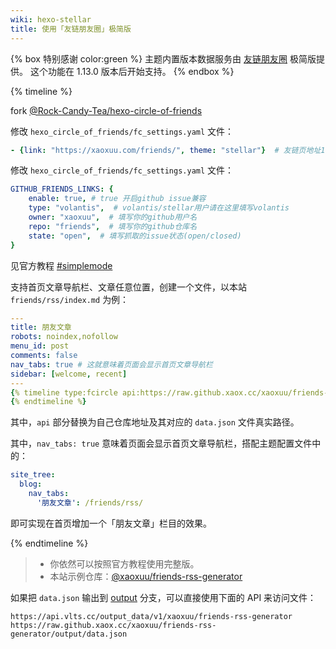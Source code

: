 ```yaml
---
wiki: hexo-stellar
title: 使用「友链朋友圈」极简版
---
```


{% box 特别感谢 color:green %}
主题内置版本数据服务由 [友链朋友圈](https://github.com/Rock-Candy-Tea/hexo-circle-of-friends) 极简版提供。
这个功能在 1.13.0 版本后开始支持。
{% endbox %}

{% timeline %}

<!-- node 第一步：fork repo -->

fork [@Rock-Candy-Tea/hexo-circle-of-friends](https://github.com/Rock-Candy-Tea/hexo-circle-of-friends)

<!-- node 第二步：设置自己的友链页面地址和主题类型 -->

修改 `hexo_circle_of_friends/fc_settings.yaml` 文件：

```yaml
- {link: "https://xaoxuu.com/friends/", theme: "stellar"}  # 友链页地址1，修改为你的友链页地址
```

<!-- node 第三步：打开 Issues 友链抓取功能 -->

修改 `hexo_circle_of_friends/fc_settings.yaml` 文件：

```yaml
GITHUB_FRIENDS_LINKS: {
    enable: true, # true 开启github issue兼容
    type: "volantis",  # volantis/stellar用户请在这里填写volantis
    owner: "xaoxuu",  # 填写你的github用户名
    repo: "friends",  # 填写你的github仓库名
    state: "open",  # 填写抓取的issue状态(open/closed)
}
```

<!-- node 第四步：打开 Actions 运行权限 -->

见官方教程 [#simplemode](https://fcircle-doc.yyyzyyyz.cn/#/simplemode)

<!-- node 第五步：放置在博客中 -->

支持首页文章导航栏、文章任意位置，创建一个文件，以本站 `friends/rss/index.md` 为例：
```yaml
---
title: 朋友文章
robots: noindex,nofollow
menu_id: post
comments: false
nav_tabs: true # 这就意味着页面会显示首页文章导航栏
sidebar: [welcome, recent]
---
{% timeline type:fcircle api:https://raw.github.xaox.cc/xaoxuu/friends-rss-generator/output/data.json %}
{% endtimeline %}
```

其中，`api` 部分替换为自己仓库地址及其对应的 `data.json` 文件真实路径。

其中，`nav_tabs: true` 意味着页面会显示首页文章导航栏，搭配主题配置文件中的：
```yaml
site_tree:
  blog:
    nav_tabs:
      '朋友文章': /friends/rss/
```

即可实现在首页增加一个「朋友文章」栏目的效果。

{% endtimeline %}

> - 你依然可以按照官方教程使用完整版。
> - 本站示例仓库：[@xaoxuu/friends-rss-generator](https://github.com/xaoxuu/friends-rss-generator)

如果把 `data.json` 输出到 [output](https://github.com/xaoxuu/friends-rss-generator/blob/a97f385398928d2c0b5c7988cff34505eb3ae8fd/.github/workflows/main.yml#L115) 分支，可以直接使用下面的 API 来访问文件：

```
https://api.vlts.cc/output_data/v1/xaoxuu/friends-rss-generator
https://raw.github.xaox.cc/xaoxuu/friends-rss-generator/output/data.json
```